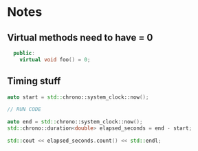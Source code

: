 # Notes

## Virtual methods need to have = 0

```cpp
  public:
    virtual void foo() = 0;
```

## Timing stuff

```cpp
auto start = std::chrono::system_clock::now();

// RUN CODE

auto end = std::chrono::system_clock::now();
std::chrono::duration<double> elapsed_seconds = end - start;

std::cout << elapsed_seconds.count() << std::endl;
```
